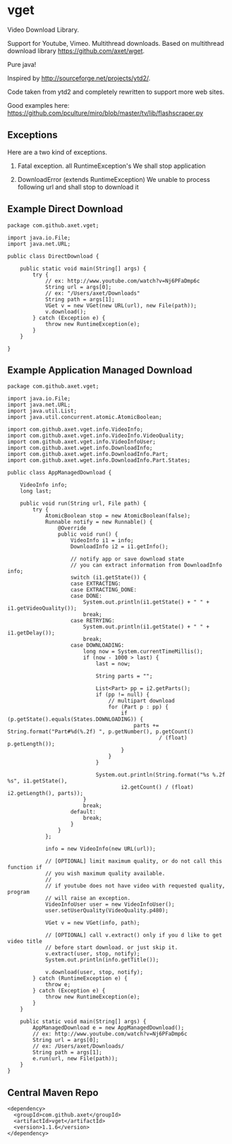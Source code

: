 # vget

Video Download Library.

Support for Youtube, Vimeo. Multithread downloads. Based on multithread download library https://github.com/axet/wget.

Pure java!

Inspired by http://sourceforge.net/projects/ytd2/.

Code taken from ytd2 and completely rewritten to support more web sites.

Good examples here:
  https://github.com/pculture/miro/blob/master/tv/lib/flashscraper.py

## Exceptions

Here are a two kind of exceptions.

1) Fatal exception. all RuntimeException's
  We shall stop application

2) DownloadError (extends RuntimeException)
  We unable to process following url and shall stop to download it

## Example Direct Download

    package com.github.axet.vget;
    
    import java.io.File;
    import java.net.URL;
    
    public class DirectDownload {
    
        public static void main(String[] args) {
            try {
                // ex: http://www.youtube.com/watch?v=Nj6PFaDmp6c
                String url = args[0];
                // ex: "/Users/axet/Downloads"
                String path = args[1];
                VGet v = new VGet(new URL(url), new File(path));
                v.download();
            } catch (Exception e) {
                throw new RuntimeException(e);
            }
        }
    
    }

## Example Application Managed Download

    package com.github.axet.vget;
    
    import java.io.File;
    import java.net.URL;
    import java.util.List;
    import java.util.concurrent.atomic.AtomicBoolean;
    
    import com.github.axet.vget.info.VideoInfo;
    import com.github.axet.vget.info.VideoInfo.VideoQuality;
    import com.github.axet.vget.info.VideoInfoUser;
    import com.github.axet.wget.info.DownloadInfo;
    import com.github.axet.wget.info.DownloadInfo.Part;
    import com.github.axet.wget.info.DownloadInfo.Part.States;
    
    public class AppManagedDownload {
    
        VideoInfo info;
        long last;
    
        public void run(String url, File path) {
            try {
                AtomicBoolean stop = new AtomicBoolean(false);
                Runnable notify = new Runnable() {
                    @Override
                    public void run() {
                        VideoInfo i1 = info;
                        DownloadInfo i2 = i1.getInfo();
    
                        // notify app or save download state
                        // you can extract information from DownloadInfo info;
                        switch (i1.getState()) {
                        case EXTRACTING:
                        case EXTRACTING_DONE:
                        case DONE:
                            System.out.println(i1.getState() + " " + i1.getVideoQuality());
                            break;
                        case RETRYING:
                            System.out.println(i1.getState() + " " + i1.getDelay());
                            break;
                        case DOWNLOADING:
                            long now = System.currentTimeMillis();
                            if (now - 1000 > last) {
                                last = now;
    
                                String parts = "";
    
                                List<Part> pp = i2.getParts();
                                if (pp != null) {
                                    // multipart download
                                    for (Part p : pp) {
                                        if (p.getState().equals(States.DOWNLOADING)) {
                                            parts += String.format("Part#%d(%.2f) ", p.getNumber(), p.getCount()
                                                    / (float) p.getLength());
                                        }
                                    }
                                }
    
                                System.out.println(String.format("%s %.2f %s", i1.getState(),
                                        i2.getCount() / (float) i2.getLength(), parts));
                            }
                            break;
                        default:
                            break;
                        }
                    }
                };
    
                info = new VideoInfo(new URL(url));
    
                // [OPTIONAL] limit maximum quality, or do not call this function if
                // you wish maximum quality available.
                //
                // if youtube does not have video with requested quality, program
                // will raise an exception.
                VideoInfoUser user = new VideoInfoUser();
                user.setUserQuality(VideoQuality.p480);
    
                VGet v = new VGet(info, path);
    
                // [OPTIONAL] call v.extract() only if you d like to get video title
                // before start download. or just skip it.
                v.extract(user, stop, notify);
                System.out.println(info.getTitle());
    
                v.download(user, stop, notify);
            } catch (RuntimeException e) {
                throw e;
            } catch (Exception e) {
                throw new RuntimeException(e);
            }
        }
    
        public static void main(String[] args) {
            AppManagedDownload e = new AppManagedDownload();
            // ex: http://www.youtube.com/watch?v=Nj6PFaDmp6c
            String url = args[0];
            // ex: /Users/axet/Downloads/
            String path = args[1];
            e.run(url, new File(path));
        }
    }
		
## Central Maven Repo

    <dependency>
      <groupId>com.github.axet</groupId>
      <artifactId>vget</artifactId>
      <version>1.1.6</version>
    </dependency>
